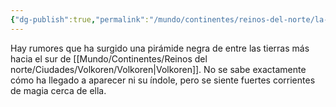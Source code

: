```yaml
---
{"dg-publish":true,"permalink":"/mundo/continentes/reinos-del-norte/la-piramide-negra/"}
---
```


Hay rumores que ha surgido una pirámide negra de entre las tierras más hacia el sur de [[Mundo/Continentes/Reinos del norte/Ciudades/Volkoren/Volkoren\|Volkoren]]. No se sabe exactamente cómo ha llegado a aparecer ni su índole, pero se siente fuertes corrientes de magia cerca de ella. 